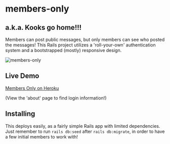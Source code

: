 # members-only
## a.k.a. Kooks go home!!!
Members can post public messages, but only members can see who posted the messages!  This Rails project utilizes a 'roll-your-own' authentication system and a bootstrapped (mostly) responsive design.

![members-only](https://cloud.githubusercontent.com/assets/18252139/18216251/79a245ea-710a-11e6-9260-7565807491b3.png)

## Live Demo
[Members Only on Heroku](https://members-only-top.herokuapp.com/)

(View the 'about' page to find login information!)

## Installing
This deploys easily, as a fairly simple Rails app with limited dependencies.  Just remember to run `rails db:seed` after `rails db:migrate`, in order to have a few initial members to work with!

